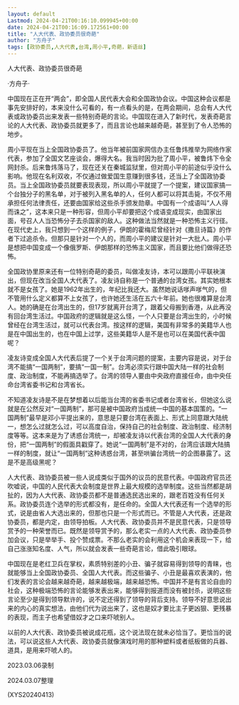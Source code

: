 ```yaml
---
layout: default
Lastmod: 2024-04-21T00:16:10.099945+00:00
date: 2024-04-21T00:16:09.172561+00:00
title: "人大代表、政协委员很奇葩"
author: "方舟子"
tags: [政协委员,人大代表,台湾,周小平,奇葩，新语丝]
---
```


人大代表、政协委员很奇葩

·方舟子·

中国现在正在开“两会”，即全国人民代表大会和全国政协会议。中国这种会议都是事先安排好的，本来没什么可看的，有一点看头的是，在两会期间，总会有人大代表或政协委员出来发表一些特别奇葩的言论。中国现在进入了新时代，发表奇葩言论的人大代表、政协委员就更多了，而且言论也越来越奇葩，甚至到了令人恐怖的地步。

周小平现在当上全国政协委员了。他当年被前国家网信办主任鲁炜推举为网络作家代表，参加了全国文艺座谈会，爆得大名。我当时因为批了周小平，被鲁炜下令全网封杀。后来鲁炜落马了，现在还关在秦城监狱里，但对周小平的前途似乎没什么影响。他现在名利双收，不仅通过做爱国生意赚到很多钱，还当上了全国政协委员。当上全国政协委员就要表现表现，所以周小平就提了一个提案，建议国家搞一个台独分子的黑名单，对于被列入黑名单的人，任何人都可以将其击毙，不仅不用承担任何法律责任，还要由国家给这些杀手颁发勋章。中国有一个成语叫“人人得而诛之”，这本来只是一种形容，但周小平却要把这个成语变成现实，由国家出面，号召人人当恐怖分子去杀国家的敌人。这种做法当然就是一种恐怖主义行径。在现代史上，我只想到一个这样的例子，伊朗的霍梅尼曾经针对《撒旦诗篇》的作者下过追杀令。但那只是针对一个人的，而周小平的建议是针对一大批人。周小平是想把中国变成一个像俄罗斯、伊朗那样的恐怖主义国家，而且要比他们做得还恐怖。

全国政协里原来还有一位特别奇葩的委员，叫做凌友诗，本可以跟周小平联袂演出，但现在改当全国人大代表了。凌友诗自称是一个普通的台湾女孩。其实她根本就不是女孩了。她是1962年出生的，年纪比我还大。虽然她说话嗲声嗲气的，但不管用什么定义都算不上女孩了，也许她还生活在五六十年前。她也很难算是台湾人。她的确是在台湾出生的，但17岁就离开台湾了，跟着父母搬到香港，从此再没有回台湾生活过。中国政府的逻辑就是这么怪，一个人只要是台湾出生的，小时候曾经在台湾生活过，就可以代表台湾。按这样的逻辑，美国有非常多的美籍华人也是在中国出生的，也在中国上过学，这些美籍华人是不是也可以在美国代表中国呢？

凌友诗变成全国人大代表后提了一个关于台湾问题的提案，主要内容是说，对于台湾不能搞“一国两制”，要搞“一国一制”。台湾必须实行跟中国大陆一样的社会制度、政治制度，不能再搞选举了。台湾的领导人要由中央政府直接任命，由中央任命台湾省委书记和台湾省长。

不知道凌友诗是不是在梦想着以后能当台湾的省委书记或者台湾省长，但她这么说就是在公然反对“一国两制”，那可是被中国政府当成统一中国的基本国策的。“一国两制”最早是邓小平提出来的，意思是只要台湾在表面上、形式上同意跟大陆统一，想怎么过就怎么过，可以高度自治，保持自己的社会制度、政治制度、经济制度等等。这本来是为了诱惑台湾统一，却被凌友诗以代表台湾的全国人大代表的身份，把“一国两制”的假面具戳穿了。她说“一国两制”是不对的，台湾应该跟大陆搞一样的制度，就让“一国两制”这种诱惑台湾，甚至哄骗台湾统一的企图暴露了。这是不是高级黑呢？

人大代表、政协委员被一些人说成类似于国外的议员的民意代表。中国政府官员还吹嘘说，中国的人民代表大会制度是世界上最大规模的选举制度。这些当然都是胡扯的，因为人大代表、政协委员都不是普通选民选出来的，跟老百姓没有任何关系。政协委员连个选举的形式都没有，是任命的。全国人大代表还有一个选举的形式，说是由省人大选出来的，但那也只是一个形式而已。不管是人大代表，还是政协委员，都是内定，由领导拍板。人大代表、政协委员并不是民意代表，只是领导赏予的一种荣誉而已。既然是领导赏予的，那么老实一点的人大代表、政协委员参加会议，只是举举手、投个赞成票。不那么老实的会利用这个机会来表现一下，给自己涨涨知名度、人气，所以就会发表一些奇葩言论，借此吸引眼球。

中国现在是老红卫兵在掌权，素质特别差的小丑、骗子就容易得到领导的青睐，也就能够当上全国政协委员、全国人大代表。而这些骗子、小丑是最喜欢表演的，他们发表的言论会越来越奇葩，越来越极端，越来越恐怖。中国并不是有言论自由的社会，这种极端恐怖的言论能够发表出来，能够得到报道而没有被封杀，说明这些言论至少是得到领导默许的，说不定还得到了领导的背后支持。领导不好意思说出来的内心的真实想法，由他们代为说出来了，这也是奴才要比主子更凶狠、更残暴的表现，而主子也希望借奴才之口来吓唬别人。

以前的人大代表、政协委员被说成花瓶，这个说法现在就未必恰当了。更恰当的说法，可以说这些人大代表、政协委员就像演戏时用的那种塑料或者纸板做的兵器、道具，是用来吓唬人的。

2023.03.06录制

2024.03.07整理

(XYS20240413)

